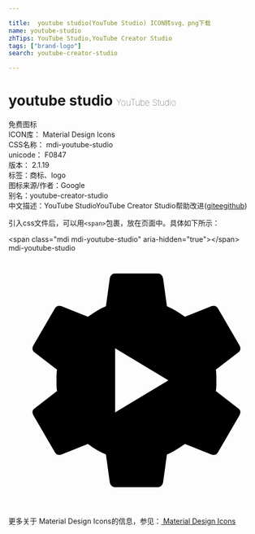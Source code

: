 ```yaml
---

title:  youtube studio(YouTube Studio) ICON转svg、png下载
name: youtube-studio
zhTips: YouTube Studio,YouTube Creator Studio
tags: ["brand-logo"]
search: youtube-creator-studio

---
```


# youtube studio  <small style="font-size: 60%;font-weight: 100">YouTube Studio</small>


<div class="detail-page">
<p>
<span><span class="badge-success badge">免费图标</span> </span>
<br/>
<span>
ICON库：
<span class="badge-secondary badge">Material Design Icons</span> 
</span>
<br/>
<span>
CSS名称：
<span class="badge-secondary badge">mdi-youtube-studio</span> 
</span>
<br/>
<span>
unicode：
<span class="badge-secondary badge">F0847</span> 
<copy-btn content='F0847' btn-title=""></copy-btn>
<copy-btn :content='String.fromCodePoint(parseInt("F0847", 16))' btn-title="复制U"></copy-btn>
</span>
<br/>
<span>
版本：
<span class="badge-secondary badge">2.1.19</span> 
</span><br/><span>标签：<span class="badge-light badge"><router-link to="/tags/brand-logo.html">商标、logo</router-link></span></span>
<br/>
<span>图标来源/作者：<span class="badge-light badge">Google</span></span> 
<br/>
<span>别名：<span class="badge-light badge">youtube-creator-studio</span></span><br/><span class="zh-detail">中文描述：<span class="badge-primary badge">YouTube Studio</span><span class="badge-primary badge">YouTube Creator Studio</span><span class="help-link"><span>帮助改进</span>(<a href="https://gitee.com/liuwave/icon-helper/edit/master/json/material/youtube-studio.json" target="_blank" rel="noopener noreferrer">gitee</a><a href="https://github.com/liuwave/icon-helper/edit/master/json/material/youtube-studio.json" target="_blank" rel="noopener noreferrer">github</a></span>)</span><br/>
</p>
</div>
<div class="alert alert-dark">
  <i class="mdi mdi-youtube-studio mdi-48px"></i>
  <i class="mdi mdi-youtube-studio mdi-36px"></i>
  <i class="mdi mdi-youtube-studio mdi-24px"></i>
  <i class="mdi mdi-youtube-studio mdi-18px"></i>
</div>
<div>
  <p>引入css文件后，可以用<code>&lt;span&gt;</code>包裹，放在页面中。具体如下所示：    
  </p>
  <div class="alert alert-primary" style="font-size: 14px">
    &lt;span class="mdi mdi-youtube-studio" aria-hidden="true"&gt;&lt;/span&gt;
    <copy-btn content='<span class="mdi mdi-youtube-studio" aria-hidden="true"></span>'></copy-btn>
  </div>
  <div class="alert alert-secondary">
    <i class="mdi mdi-youtube-studio"
    style="font-size: 24px"
    aria-hidden="true"></i> mdi-youtube-studio
    <copy-btn content="mdi-youtube-studio" btn-title="复制图标名称"></copy-btn>
  </div>
</div>
<div id="svg" class="svg-wrap">
<svg xmlns="http://www.w3.org/2000/svg" viewBox="0 0 24 24"><path d="M10,15L15,12L10,9V15M19.45,13L21.56,14.63C21.78,14.78 21.81,15 21.66,15.28L19.64,18.75C19.5,18.97 19.31,19.03 19.03,18.94L16.55,17.95C15.89,18.42 15.33,18.75 14.86,18.94L14.5,21.56C14.42,21.84 14.27,22 14,22H10C9.73,22 9.58,21.84 9.5,21.56L9.14,18.94C8.55,18.69 8,18.36 7.45,17.95L4.97,18.94C4.69,19.03 4.5,18.97 4.36,18.75L2.34,15.28C2.19,15 2.22,14.78 2.44,14.63L4.55,13C4.5,12.77 4.5,12.44 4.5,12C4.5,11.56 4.5,11.23 4.55,11L2.44,9.38C2.22,9.22 2.19,9 2.34,8.72L4.36,5.25C4.5,5.03 4.69,4.97 4.97,5.06L7.45,6.05C8.11,5.58 8.67,5.25 9.14,5.06L9.5,2.44C9.58,2.16 9.73,2 10,2H14C14.27,2 14.42,2.16 14.5,2.44L14.86,5.06C15.45,5.31 16,5.64 16.55,6.05L19.03,5.06C19.31,4.97 19.5,5.03 19.64,5.25L21.66,8.72C21.81,9 21.78,9.22 21.56,9.38L19.45,11C19.5,11.23 19.5,11.56 19.5,12C19.5,12.44 19.5,12.77 19.45,13Z" /></svg>
</div>
<detail full-name='mdi-youtube-studio'></detail>
    
<div><p>更多关于 Material Design Icons的信息，参见：<a target="_blank" href="https://iconhelper.cn/material.html"> Material Design Icons</a>
</p></div>
